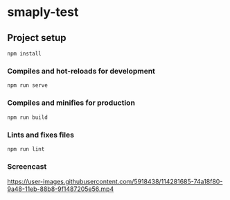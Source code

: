 # smaply-test

## Project setup
```
npm install
```

### Compiles and hot-reloads for development
```
npm run serve
```

### Compiles and minifies for production
```
npm run build
```

### Lints and fixes files
```
npm run lint
```

### Screencast 

https://user-images.githubusercontent.com/5918438/114281685-74a18f80-9a48-11eb-88b8-9f1487205e56.mp4


